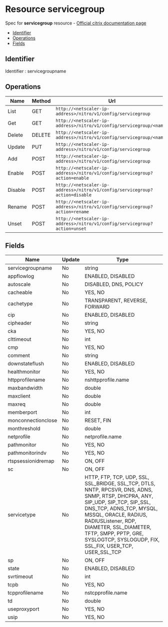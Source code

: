 # Resource servicegroup

Spec for **servicegroup** resource - [Official citrix documentation page](https://developer-docs.citrix.com/projects/netscaler-nitro-api/en/12.0/configuration/basic/servicegroup/servicegroup/)

- [Identifier](#identifier)
- [Operations](#operations)
- [Fields](#fields)

## Identifier

Identifier : servicegroupname

## Operations

| Name | Method | Url |
|----|----|----|
| List | GET | `http://<netscaler-ip-address>/nitro/v1/config/servicegroup` |
| Get | GET | `http://<netscaler-ip-address>/nitro/v1/config/servicegroup/<name>` |
| Delete | DELETE | `http://<netscaler-ip-address>/nitro/v1/config/servicegroup/<name>` |
| Update | PUT | `http://<netscaler-ip-address>/nitro/v1/config/servicegroup` |
| Add | POST | `http://<netscaler-ip-address>/nitro/v1/config/servicegroup` |
| Enable | POST | `http://<netscaler-ip-address>/nitro/v1/config/servicegroup?action=enable` |
| Disable | POST | `http://<netscaler-ip-address>/nitro/v1/config/servicegroup?action=disable` |
| Rename | POST | `http://<netscaler-ip-address>/nitro/v1/config/servicegroup?action=rename` |
| Unset | POST | `http://<netscaler-ip-address>/nitro/v1/config/servicegroup?action=unset` |

## Fields

| Name | Update | Type |
|----|----|----|
| servicegroupname | No | string |
| appflowlog | No | ENABLED, DISABLED |
| autoscale | No | DISABLED, DNS, POLICY |
| cacheable | No | YES, NO |
| cachetype | No | TRANSPARENT, REVERSE, FORWARD |
| cip | No | ENABLED, DISABLED |
| cipheader | No | string |
| cka | No | YES, NO |
| clttimeout | No | int |
| cmp | No | YES, NO |
| comment | No | string |
| downstateflush | No | ENABLED, DISABLED |
| healthmonitor | No | YES, NO |
| httpprofilename | No | nshttpprofile.name |
| maxbandwidth | No | double |
| maxclient | No | double |
| maxreq | No | double |
| memberport | No | int |
| monconnectionclose | No | RESET, FIN |
| monthreshold | No | double |
| netprofile | No | netprofile.name |
| pathmonitor | No | YES, NO |
| pathmonitorindv | No | YES, NO |
| rtspsessionidremap | No | ON, OFF |
| sc | No | ON, OFF |
| servicetype | No | HTTP, FTP, TCP, UDP, SSL, SSL_BRIDGE, SSL_TCP, DTLS, NNTP, RPCSVR, DNS, ADNS, SNMP, RTSP, DHCPRA, ANY, SIP_UDP, SIP_TCP, SIP_SSL, DNS_TCP, ADNS_TCP, MYSQL, MSSQL, ORACLE, RADIUS, RADIUSListener, RDP, DIAMETER, SSL_DIAMETER, TFTP, SMPP, PPTP, GRE, SYSLOGTCP, SYSLOGUDP, FIX, SSL_FIX, USER_TCP, USER_SSL_TCP |
| sp | No | ON, OFF |
| state | No | ENABLED, DISABLED |
| svrtimeout | No | int |
| tcpb | No | YES, NO |
| tcpprofilename | No | nstcpprofile.name |
| td | No | double |
| useproxyport | No | YES, NO |
| usip | No | YES, NO |

